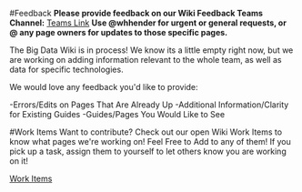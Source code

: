 #Feedback
**Please provide feedback on our Wiki Feedback Teams Channel:** [Teams Link](https://teams.microsoft.com/l/channel/19%3a36f2d8d531614f75bc1c18c1fbf5a986%40thread.skype/Wiki%2520Feedback?groupId=1f72a2c4-5887-4c80-b3e0-2abbac19e874&tenantId=72f988bf-86f1-41af-91ab-2d7cd011db47)
**Use @whhender for urgent or general requests, or @ any page owners for updates to those specific pages.**

The Big Data Wiki is in process! 
We know its a little empty right now, but we are working on adding information relevant to the whole team, as well as data for specific technologies.

We would love any feedback you'd like to provide:

-Errors/Edits on Pages That Are Already Up
-Additional Information/Clarity for Existing Guides
-Guides/Pages You Would Like to See

#Work Items
Want to contribute? Check out our open Wiki Work Items to know what pages we're working on! Feel Free to Add to any of them! If you pick up a task, assign them to yourself to let others know you are working on it!

[Work Items](https://dev.azure.com/Supportability/Big%20Data/_workitems/recentlyupdated/)


